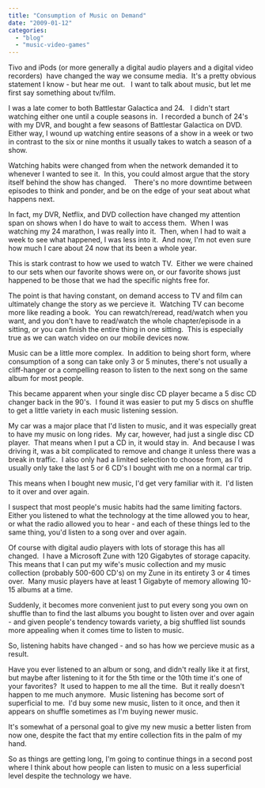 ```yaml
---
title: "Consumption of Music on Demand"
date: "2009-01-12"
categories:
  - "blog"
  - "music-video-games"
---
```


Tivo and iPods (or more generally a digital audio players and a digital video recorders)  have changed the way we consume media.  It's a pretty obvious statement I know - but hear me out.   I want to talk about music, but let me first say something about tv/film.

I was a late comer to both Battlestar Galactica and 24.   I didn't start watching either one until a couple seasons in.  I recorded a bunch of 24's with my DVR, and bought a few seasons of Battlestar Galactica on DVD.  Either way, I wound up watching entire seasons of a show in a week or two in contrast to the six or nine months it usually takes to watch a season of a show.

Watching habits were changed from when the network demanded it to whenever I wanted to see it.  In this, you could almost argue that the story itself behind the show has changed.    There's no more downtime between episodes to think and ponder, and be on the edge of your seat about what happens next.

In fact, my DVR, Netflix, and DVD collection have changed my attention span on shows when I do have to wait to access them.  When I was watching my 24 marathon, I was really into it.  Then, when I had to wait a week to see what happened, I was less into it.  And now, I'm not even sure how much I care about 24 now that its been a whole year.

This is stark contrast to how we used to watch TV.  Either we were chained to our sets when our favorite shows were on, or our favorite shows just happened to be those that we had the specific nights free for.

The point is that having constant, on demand access to TV and film can ultimately change the story as we percieve it.  Watching TV can become more like reading a book.  You can rewatch/reread, read/watch when you want, and you don't have to read/watch the whole chapter/episode in a sitting, or you can finish the entire thing in one sitting.  This is especially true as we can watch video on our mobile devices now.

Music can be a little more complex.  In addition to being short form, where consumption of a song can take only 3 or 5 minutes, there's not usually a cliff-hanger or a compelling reason to listen to the next song on the same album for most people.

This became apparent when your single disc CD player became a 5 disc CD changer back in the 90's.  I found it was easier to put my 5 discs on shuffle to get a little variety in each music listening session.

My car was a major place that I'd listen to music, and it was especially great to have my music on long rides.  My car, however, had just a single disc CD player.  That means when I put a CD in, it would stay in.  And because I was driving it, was a bit complicated to remove and change it unless there was a break in traffic.  I also only had a limited selection to choose from, as I'd usually only take the last 5 or 6 CD's I bought with me on a normal car trip.

This means when I bought new music, I'd get very familiar with it.  I'd listen to it over and over again.

I suspect that most people's music habits had the same limiting factors.  Either you listened to what the technology at the time allowed you to hear, or what the radio allowed you to hear - and each of these things led to the same thing, you'd listen to a song over and over again.

Of course with digital audio players with lots of storage this has all changed.  I have a Microsoft Zune with 120 Gigabytes of storage capacity.  This means that I can put my wife's music collection and my music collection (probably 500-600 CD's) on my Zune in its entirety 3 or 4 times over.  Many music players have at least 1 Gigabyte of memory allowing 10-15 albums at a time.

Suddenly, it becomes more convenient just to put every song you own on shuffle than to find the last albums you bought to listen over and over again - and given people's tendency towards variety, a big shuffled list sounds more appealing when it comes time to listen to music.

So, listening habits have changed - and so has how we percieve music as a result.

Have you ever listened to an album or song, and didn't really like it at first, but maybe after listening to it for the 5th time or the 10th time it's one of your favorites?  It used to happen to me all the time.  But it really doesn't happen to me much anymore.  Music listening has become sort of superficial to me.  I'd buy some new music, listen to it once, and then it appears on shuffle sometimes as I'm buying newer music.

It's somewhat of a personal goal to give my new music a better listen from now one, despite the fact that my entire collection fits in the palm of my hand.

So as things are getting long, I'm going to continue things in a second post where I think about how people can listen to music on a less superficial level despite the technology we have.
